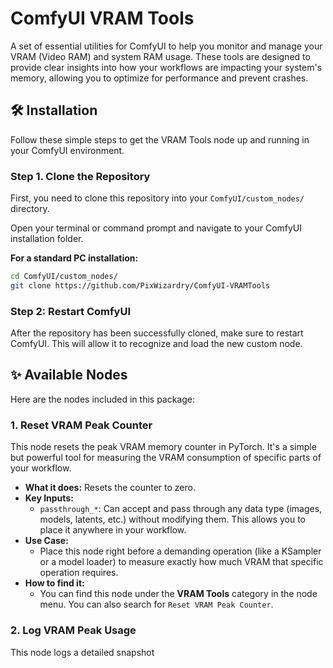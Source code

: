 # ComfyUI VRAM Tools

A set of essential utilities for ComfyUI to help you monitor and manage your VRAM (Video RAM) and system RAM usage. These tools are designed to provide clear insights into how your workflows are impacting your system's memory, allowing you to optimize for performance and prevent crashes.

## 🛠️ Installation

Follow these simple steps to get the VRAM Tools node up and running in your ComfyUI environment.

### Step 1. Clone the Repository

First, you need to clone this repository into your `ComfyUI/custom_nodes/` directory.

Open your terminal or command prompt and navigate to your ComfyUI installation folder.

**For a standard PC installation:**
```bash
cd ComfyUI/custom_nodes/
git clone https://github.com/PixWizardry/ComfyUI-VRAMTools
```

### Step 2: Restart ComfyUI

After the repository has been successfully cloned, make sure to restart ComfyUI. This will allow it to recognize and load the new custom node.


## ✨ Available Nodes

Here are the nodes included in this package:

### 1. Reset VRAM Peak Counter

This node resets the peak VRAM memory counter in PyTorch. It's a simple but powerful tool for measuring the VRAM consumption of specific parts of your workflow.

*   **What it does:** Resets the counter to zero.
*   **Key Inputs:**
    *   `passthrough_*`: Can accept and pass through any data type (images, models, latents, etc.) without modifying them. This allows you to place it anywhere in your workflow.
*   **Use Case:**
    *   Place this node right before a demanding operation (like a KSampler or a model loader) to measure exactly how much VRAM that specific operation requires.
*   **How to find it:**
    *   You can find this node under the **VRAM Tools** category in the node menu. You can also search for `Reset VRAM Peak Counter`.

### 2. Log VRAM Peak Usage

This node logs a detailed snapshot
